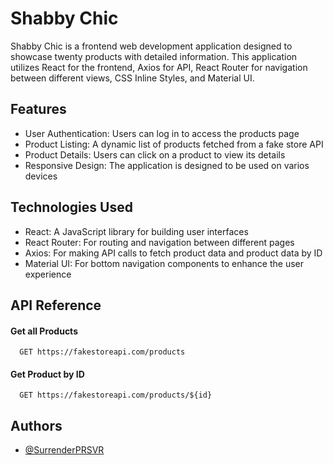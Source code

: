 # Shabby Chic

Shabby Chic is a frontend web development application designed to showcase twenty products with detailed information. This application utilizes React for the frontend, Axios for API, React Router for navigation between different views, CSS Inline Styles, and Material UI.

## Features

- User Authentication: Users can log in to access the products page
- Product Listing: A dynamic list of products fetched from a fake store API
- Product Details: Users can click on a product to view its details
- Responsive Design: The application is designed to be used on varios devices

## Technologies Used
- React: A JavaScript library for building user interfaces
- React Router: For routing and navigation between different pages
- Axios: For making API calls to fetch product data and product data by ID
- Material UI: For bottom navigation components to enhance the user experience
  
## API Reference

#### Get all Products

```http
  GET https://fakestoreapi.com/products
```

#### Get Product by ID

```http
  GET https://fakestoreapi.com/products/${id}
```

## Authors

- [@SurrenderPRSVR](https://github.com/SurrenderPRSVR)
